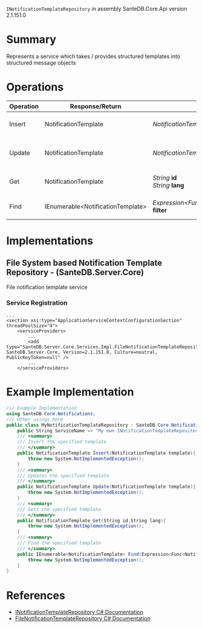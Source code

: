 `INotificationTemplateRepository` in assembly SanteDB.Core.Api version 2.1.151.0

# Summary
Represents a service which takes / provides structured templates into structured message objects

# Operations

|Operation|Response/Return|Input/Parameter|Description|
|-|-|-|-|
|Insert|NotificationTemplate|*NotificationTemplate* **template**|Insert the specified template|
|Update|NotificationTemplate|*NotificationTemplate* **template**|Updates the specified template|
|Get|NotificationTemplate|*String* **id**<br/>*String* **lang**|Gets the specified template|
|Find|IEnumerable&lt;NotificationTemplate>|*Expression&lt;Func&lt;NotificationTemplate,Boolean>>* **filter**|Find the specified template|

# Implementations


## File System based Notification Template Repository - (SanteDB.Server.Core)
File notification template service

### Service Registration
```markup
...
<section xsi:type="ApplicationServiceContextConfigurationSection" threadPoolSize="4">
	<serviceProviders>
		...
		<add type="SanteDB.Server.Core.Services.Impl.FileNotificationTemplateRepository, SanteDB.Server.Core, Version=2.1.151.0, Culture=neutral, PublicKeyToken=null" />
		...
	</serviceProviders>
```
# Example Implementation
```csharp
/// Example Implementation
using SanteDB.Core.Notifications;
/// Other usings here
public class MyNotificationTemplateRepository : SanteDB.Core.Notifications.INotificationTemplateRepository { 
	public String ServiceName => "My own INotificationTemplateRepository service";
	/// <summary>
	/// Insert the specified template
	/// </summary>
	public NotificationTemplate Insert(NotificationTemplate template){
		throw new System.NotImplementedException();
	}
	/// <summary>
	/// Updates the specified template
	/// </summary>
	public NotificationTemplate Update(NotificationTemplate template){
		throw new System.NotImplementedException();
	}
	/// <summary>
	/// Gets the specified template
	/// </summary>
	public NotificationTemplate Get(String id,String lang){
		throw new System.NotImplementedException();
	}
	/// <summary>
	/// Find the specified template
	/// </summary>
	public IEnumerable<NotificationTemplate> Find(Expression<Func<NotificationTemplate,Boolean>> filter){
		throw new System.NotImplementedException();
	}
}
```

# References

* [INotificationTemplateRepository C# Documentation](http://santesuite.org/assets/doc/net/html/T_SanteDB_Core_Notifications_INotificationTemplateRepository.htm)
* [FileNotificationTemplateRepository C# Documentation](http://santesuite.org/assets/doc/net/html/T_SanteDB_Server_Core_Services_Impl_FileNotificationTemplateRepository.htm)
